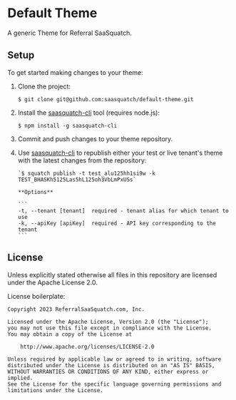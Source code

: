 # Default Theme

A generic Theme for Referral SaaSquatch.

## Setup

To get started making changes to your theme:

1.  Clone the project:

    `$ git clone git@github.com:saasquatch/default-theme.git`

2.  Install the [saasquatch-cli](https://github.com/saasquatch/saasquatch-cli) tool (requires node.js):

    `$ npm install -g saasquatch-cli`

3.  Commit and push changes to your theme repository.
4.  Use [saasquatch-cli](https://github.com/saasquatch/saasquatch-cli) to republish either your test or live tenant's theme with the latest changes from the repository:

        `$ squatch publish -t test_alu125hh1si9w -k TEST_BHASKh5125Las5hL125oh3VbLmPxUSs`

        **Options**

        ```
        -t, --tenant [tenant]  required - tenant alias for which tenant to use
        -k, --apiKey [apiKey]  required - API key corresponding to the tenant
        ```

## License

Unless explicitly stated otherwise all files in this repository are licensed under the Apache License 2.0.

License boilerplate:

```
Copyright 2023 ReferralSaaSquatch.com, Inc.

Licensed under the Apache License, Version 2.0 (the "License");
you may not use this file except in compliance with the License.
You may obtain a copy of the License at

    http://www.apache.org/licenses/LICENSE-2.0

Unless required by applicable law or agreed to in writing, software
distributed under the License is distributed on an "AS IS" BASIS,
WITHOUT WARRANTIES OR CONDITIONS OF ANY KIND, either express or implied.
See the License for the specific language governing permissions and
limitations under the License.
```
